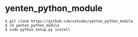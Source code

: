 # yenten_python_module

```
$ git clone https://github.com/xshsaku/yenten_python_module
$ cd yenten_python_module
$ sudo python setup.py install
```


